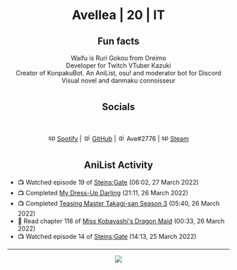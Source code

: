 <h1 align="center">
Avellea | 20 | IT
</h1>



<h2 align="center">
Fun facts
</h2>

<p align="center">
Waifu is Ruri Gokou from Oreimo<br>
Developer for Twitch VTuber Kazuki<br>
Creator of KonpakuBot. An AniList, osu! and moderator bot for Discord<br>
Visual novel and danmaku connoisseur
</p>

<h1>
<h2 align="center">Socials</h2>
<br>
<p align="center">
<img src="https://open.scdn.co/cdn/images/favicon.5cb2bd30.ico" alt="spotify logo" width="16"> <a href="https://open.spotify.com/user/2r8tkjt7qlh7uo7k06z43t63a">Spotify</a> | <img src="https://github.com/fluidicon.png" alt="github logo" width="16"> <a href="https://github.com/Avellea">GitHub</a> | <img src="https://i.imgur.com/ywxedYu.png" alt="github logo" width="16"> Ave#2776 | <img src="https://store.steampowered.com/favicon.ico" alt="spotify logo" width="16"> <a href="https://steamcommunity.com/id/Avellea/">Steam</a>
</p>
<h1>

<h2 align="center">AniList Activity</h2>

<!-- ANILIST_ACTIVITY:start -->

-   📺 Watched episode 19 of [Steins;Gate](https://anilist.co/anime/9253) (06:02, 27 March 2022)
-   📺 Completed [My Dress-Up Darling](https://anilist.co/anime/132405) (21:11, 26 March 2022)
-   📺 Completed [Teasing Master Takagi-san Season 3](https://anilist.co/anime/138424) (05:40, 26 March 2022)
-   📖 Read chapter 118 of [Miss Kobayashi's Dragon Maid](https://anilist.co/manga/86303) (00:33, 26 March 2022)
-   📺 Watched episode 14 of [Steins;Gate](https://anilist.co/anime/9253) (14:13, 25 March 2022)

<!-- ANILIST_ACTIVITY:end -->


---



<p align="center">
<img src="https://i.pinimg.com/originals/5f/95/04/5f9504eb5a7d27ec7a6121b9e9aa48b3.gif">
<p>
